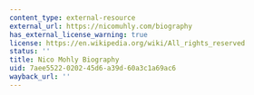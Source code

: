 ```yaml
---
content_type: external-resource
external_url: https://nicomuhly.com/biography
has_external_license_warning: true
license: https://en.wikipedia.org/wiki/All_rights_reserved
status: ''
title: Nico Mohly Biography
uid: 7aee5522-0202-45d6-a39d-60a3c1a69ac6
wayback_url: ''
---
```

